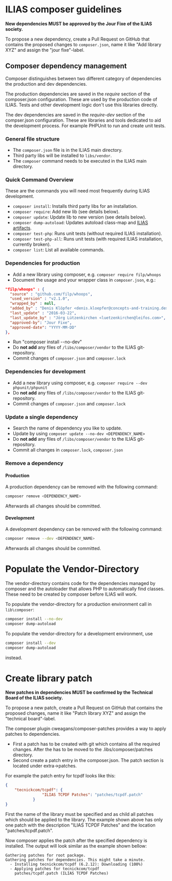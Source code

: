 # ILIAS composer guidelines 

**New dependencies MUST be approved by the Jour Fixe of the ILIAS society.**

To propose a new dependency, create a Pull Request on GitHub that contains the
proposed changes to `composer.json`, name it like "Add library XYZ" and assign
the "jour fixe"-label.

## Composer dependency management
Composer distinguishes between two different category of dependencies the 
production and dev dependencies.

The production dependencies are saved in the *require* section of the composer.json
configuration. These are used by the production code of ILIAS. Tests and other development
logic don't use this libraries directly. 

The dev dependencies are saved in the *require-dev* section of the compser.json configuration.
These are libraries and tools dedicated to aid the development process. For example
PHPUnit to run and create unit tests.

### General file structure

- The `composer.json` file is in the ILIAS main directory.
- Third party libs will be installed to `libs/vendor`.
- The `composer` command needs to be executed in the ILIAS main directory.

### Quick Command Overview

These are the commands you will need most frequently during ILIAS development.

- `composer install`: Installs third party libs for an installation.
- `composer require`: Add new lib (see details below).
- `composer update`: Update lib to new version (see details below).
- `composer dump-autoload`: Updates autoload class-map and [ILIAS artifacts](../../src/Setup/README.md).
- `composer test-php`: Runs unit tests (without required ILIAS installation).
- `composer test-php-all`: Runs unit tests (with required ILIAS installation, currently broken).
- `composer list`: List all available commands.

### Dependencies for production
- Add a new library using composer, e.g. `composer require filp/whoops`
- Document the usage and your wrapper class in `composer.json`, e.g.:
```json
"filp/whoops" : {
  "source" : "github.com/filp/whoops",
  "used_version" : "v2.1.0",
  "wrapped_by" : null,
  "added_by" : "Denis Klöpfer <denis.kloepfer@concepts-and-training.de>",
  "last_update" : "2016-03-22",
  "last_update_by" : "Jörg Lützenkirchen <luetzenkirchen@leifos.com>",
  "approved-by": "Jour Fixe",
  "approved-date": "YYYY-MM-DD"
},
```

- Run "composer install --no-dev"
- Do **not add** any files of `/libs/composer/vendor` to the ILIAS git-repository.
- Commit changes of `composer.json` and `composer.lock`

### Dependencies for development
- Add a new library using composer, e.g. `composer require --dev phpunit/phpunit` 
- Do **not add** any files of `/libs/composer/vendor` to the ILIAS git-repository. 
- Commit changes of `composer.json` and `composer.lock` 

### Update a single dependency
- Search the name of dependency you like to update.
- Update by using `composer update --no-dev <DEPENDENCY_NAME>`
- Do **not add** any files of `/libs/composer/vendor` to the ILIAS git-repository.
- Commit all changes in `composer.lock`, `composer.json`

### Remove a dependency
#### Production
A production dependency can be removed with the following command:
```bash
composer remove <DEPENDENCY_NAME>
```
Afterwards all changes should be committed.
 
#### Development
A development dependency can be removed with the following command:
```bash
composer remove --dev <DEPENDENCY_NAME>
```
Afterwards all changes should be committed.

# Populate the Vendor-Directory
The vendor-directory contains code for the dependencies managed by composer and
the autoloader that allows PHP to automatically find classes. These need to be
created by composer before ILIAS will work.

To populate the vendor-directory for a production environment call in `lib\composer`:

```bash
composer install --no-dev
composer dump-autoload
```

To populate the vendor-directory for a development environment, use

```bash
composer install --dev
composer dump-autoload
```

instead.

# Create library patch

**New patches in dependencies MUST be confirmed by the Technical Board of the ILIAS society.**

To propose a new patch, create a Pull Request on GitHub that contains the proposed
changes, name it like "Patch library XYZ" and assign the "technical board"-label.

The composer plugin cweagans/composer-patches provides a way to apply patches to dependencies.
- First a patch has to be created with git which contains all the required changes. After the 
has to be moved to the .libs/composer/patches directory.
- Second create a patch entry in the composer.json. The patch section is located under extra->patches.

For example the patch entry for tcpdf looks like this:
```json
{
	"tecnickcom/tcpdf": {
				"ILIAS TCPDF Patches": "patches/tcpdf.patch"
			}
}
``` 
First the name of the library must be specified and as child all patches which should be 
applied to the library. The example shown above has only one patch with the description "ILIAS TCPDF Patches" and the
location "patches/tcpdf.patch".

Now composer applies the patch after the specified dependency is installed.
The output will look similar as the example shown bellow:
```
Gathering patches for root package.
Gathering patches for dependencies. This might take a minute.
  - Installing tecnickcom/tcpdf (6.2.12): Downloading (100%)         
  - Applying patches for tecnickcom/tcpdf
    patches/tcpdf.patch (ILIAS TCPDF Patches)

```
